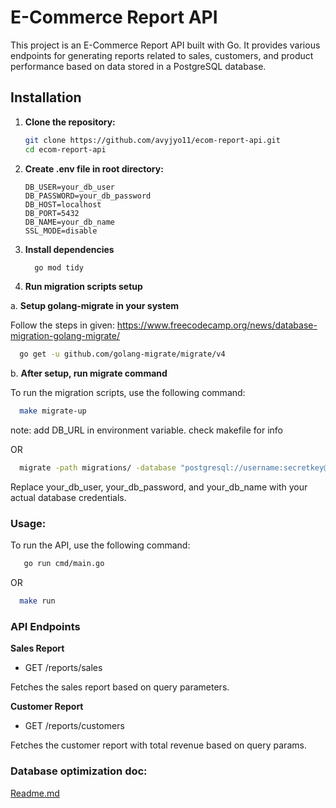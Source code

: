 # E-Commerce Report API

This project is an E-Commerce Report API built with Go. It provides various endpoints for generating reports related to sales, customers, and product performance based on data stored in a PostgreSQL database.

## Installation

1. **Clone the repository:**

   ```bash
   git clone https://github.com/avyjyo11/ecom-report-api.git
   cd ecom-report-api
   ```

2. **Create .env file in root directory:**

   ```env
   DB_USER=your_db_user
   DB_PASSWORD=your_db_password
   DB_HOST=localhost
   DB_PORT=5432
   DB_NAME=your_db_name
   SSL_MODE=disable
   ```

3. **Install dependencies**

   ```bash
     go mod tidy
   ```

4. **Run migration scripts setup**

a. **Setup golang-migrate in your system**

Follow the steps in given:
https://www.freecodecamp.org/news/database-migration-golang-migrate/

```bash
  go get -u github.com/golang-migrate/migrate/v4
```

b. **After setup, run migrate command**

To run the migration scripts, use the following command:

```bash
  make migrate-up
```

note: add DB_URL in environment variable. check makefile for info

OR

```bash
  migrate -path migrations/ -database "postgresql://username:secretkey@localhost:5432/database_name?sslmode=disable" -verbose up
```

Replace your_db_user, your_db_password, and your_db_name with your actual database credentials.

### Usage:

To run the API, use the following command:

```bash
   go run cmd/main.go
```

OR

```bash
  make run
```

### API Endpoints

**Sales Report**

- GET /reports/sales

Fetches the sales report based on query parameters.

**Customer Report**

- GET /reports/customers

Fetches the customer report with total revenue based on query params.

### Database optimization doc:

[Readme.md](https://github.com/avyjyo11/ecom-report-api/blob/main/db/README.md)
